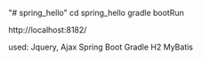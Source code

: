"# spring_hello" 
cd spring_hello
gradle bootRun

http://localhost:8182/


used:
  Jquery, Ajax
  Spring Boot
  Gradle
  H2
  MyBatis
